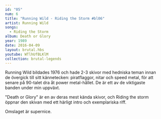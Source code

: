 ```yaml
---
id: "05"
num: 6
title: "Running Wild - Riding the Storm #bl06"
artist: Running Wild
songs:
  - Riding the Storm
album: Death or Glory
year: 1989
date: 2016-04-09
layout: brutal.hbs
youtube: WTlhUfBLKlM
collection: brutal-legends
---
```


Running Wild bildades 1976 och hade 2-3 skivor med hedniska teman innan de övergick till sitt kännetecken: piratflaggor, nitar och speed metal, för att senare på 90-talet dra åt power metal-hållet. De är ett av de viktigaste banden under min uppväxt.

"Death or Glory" är en av deras mest kända skivor, och Riding the storm öppnar den skivan med ett härligt intro och exemplariska riff.

Omslaget är supernice.
